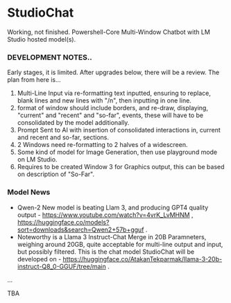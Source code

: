 # StudioChat
Working, not finished. Powershell-Core Multi-Window Chatbot with LM Studio hosted model(s). 

### DEVELOPMENT NOTES..
Early stages, it is limited. After upgrades below, there will be a review. The plan from here is...

1. Multi-Line Input via re-formatting text inputted, ensuring to replace, blank lines and new lines with "/n", then inputting in one line.
2. format of window should include borders, and re-draw, displaying, "current" and "recent" and "so-far", events, these will have to be consolidated by the model additionally.
3. Prompt Sent to AI with insertion of consolidated interactions in, current and recent and so-far, sections.  
4. 2 Windows need re-formatting to 2 halves of a widescreen.
5. Some kind of model for Image Generation, then use playground mode on LM Studio.
6. Requires to be created Window 3 for Graphics output, this can be based on description of "So-Far".

### Model News
- Qwen-2 New model is beating Llam 3, and producing GPT4 quality output - https://www.youtube.com/watch?v=4vrK_LvMHNM , https://huggingface.co/models?sort=downloads&search=Qwen2+57b+gguf .
- Noteworthy is a Llama 3 Instruct-Chat Merge in 20B Paramneters, weighing around 20GB, quite acceptable for multi-line output and input, but possibly filtered. This is the chat model StudioChat will be developed on - https://huggingface.co/AtakanTekparmak/llama-3-20b-instruct-Q8_0-GGUF/tree/main .

...

TBA
